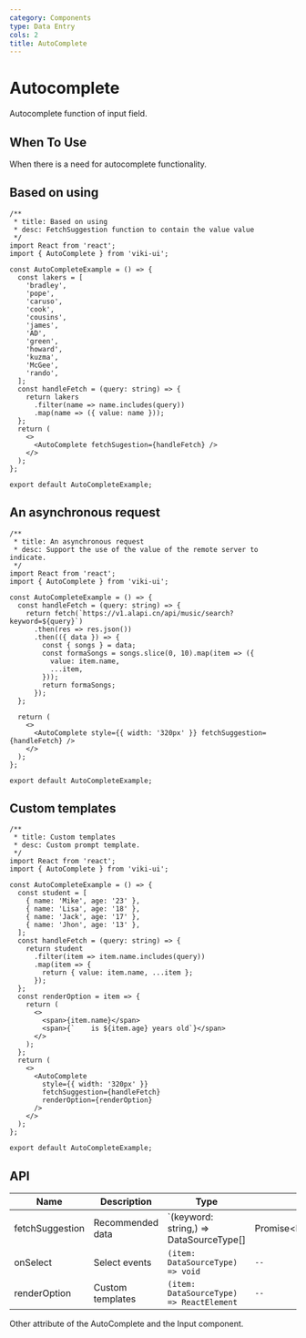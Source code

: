 ```yaml
---
category: Components
type: Data Entry
cols: 2
title: AutoComplete
---
```


# Autocomplete

Autocomplete function of input field.

## When To Use

When there is a need for autocomplete functionality.

## Based on using

```tsx
/**
 * title: Based on using
 * desc: FetchSuggestion function to contain the value value
 */
import React from 'react';
import { AutoComplete } from 'viki-ui';

const AutoCompleteExample = () => {
  const lakers = [
    'bradley',
    'pope',
    'caruso',
    'cook',
    'cousins',
    'james',
    'AD',
    'green',
    'howard',
    'kuzma',
    'McGee',
    'rando',
  ];
  const handleFetch = (query: string) => {
    return lakers
      .filter(name => name.includes(query))
      .map(name => ({ value: name }));
  };
  return (
    <>
      <AutoComplete fetchSugestion={handleFetch} />
    </>
  );
};

export default AutoCompleteExample;
```

## An asynchronous request

```tsx
/**
 * title: An asynchronous request
 * desc: Support the use of the value of the remote server to indicate.
 */
import React from 'react';
import { AutoComplete } from 'viki-ui';

const AutoCompleteExample = () => {
  const handleFetch = (query: string) => {
    return fetch(`https://v1.alapi.cn/api/music/search?keyword=${query}`)
      .then(res => res.json())
      .then(({ data }) => {
        const { songs } = data;
        const formaSongs = songs.slice(0, 10).map(item => ({
          value: item.name,
          ...item,
        }));
        return formaSongs;
      });
  };

  return (
    <>
      <AutoComplete style={{ width: '320px' }} fetchSuggestion={handleFetch} />
    </>
  );
};

export default AutoCompleteExample;
```

## Custom templates

```tsx
/**
 * title: Custom templates
 * desc: Custom prompt template.
 */
import React from 'react';
import { AutoComplete } from 'viki-ui';

const AutoCompleteExample = () => {
  const student = [
    { name: 'Mike', age: '23' },
    { name: 'Lisa', age: '18' },
    { name: 'Jack', age: '17' },
    { name: 'Jhon', age: '13' },
  ];
  const handleFetch = (query: string) => {
    return student
      .filter(item => item.name.includes(query))
      .map(item => {
        return { value: item.name, ...item };
      });
  };
  const renderOption = item => {
    return (
      <>
        <span>{item.name}</span>
        <span>{`    is ${item.age} years old`}</span>
      </>
    );
  };
  return (
    <>
      <AutoComplete
        style={{ width: '320px' }}
        fetchSuggestion={handleFetch}
        renderOption={renderOption}
      />
    </>
  );
};

export default AutoCompleteExample;
```

## API

| Name            | Description      | Type                                                                 | Default |
| --------------- | ---------------- | -------------------------------------------------------------------- | ------- |
| fetchSuggestion | Recommended data | `(keyword: string,) => DataSourceType[] | Promise<DataSourceType[]>` | `--`    |
| onSelect        | Select events    | `(item: DataSourceType) => void`                                     | `--`    |
| renderOption    | Custom templates | `(item: DataSourceType) => ReactElement`                             | `--`    |

Other attribute of the AutoComplete and the Input component.
